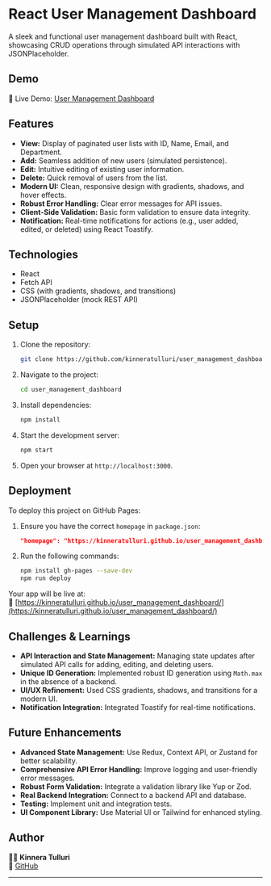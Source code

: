 # React User Management Dashboard

A sleek and functional user management dashboard built with React, showcasing CRUD operations through simulated API interactions with JSONPlaceholder.

## Demo

🚀 Live Demo: [User Management Dashboard](https://kinneratulluri.github.io/user_management_dashboard/)

## Features

*   **View:** Display of paginated user lists with ID, Name, Email, and Department.
*   **Add:** Seamless addition of new users (simulated persistence).
*   **Edit:** Intuitive editing of existing user information.
*   **Delete:** Quick removal of users from the list.
*   **Modern UI:** Clean, responsive design with gradients, shadows, and hover effects.
*   **Robust Error Handling:** Clear error messages for API issues.
*   **Client-Side Validation:** Basic form validation to ensure data integrity.
*   **Notification:** Real-time notifications for actions (e.g., user added, edited, or deleted) using React Toastify.

## Technologies

*   React
*   Fetch API
*   CSS (with gradients, shadows, and transitions)
*   JSONPlaceholder (mock REST API)

## Setup

1.  Clone the repository:

    ```sh
    git clone https://github.com/kinneratulluri/user_management_dashboard.git
    ```

2.  Navigate to the project:

    ```sh
    cd user_management_dashboard
    ```

3.  Install dependencies:

    ```sh
    npm install
    ```

4.  Start the development server:

    ```sh
    npm start
    ```

5.  Open your browser at `http://localhost:3000`.

## Deployment

To deploy this project on GitHub Pages:

1. Ensure you have the correct `homepage` in `package.json`:
    ```json
    "homepage": "https://kinneratulluri.github.io/user_management_dashboard"
    ```

2. Run the following commands:

    ```sh
    npm install gh-pages --save-dev
    npm run deploy
    ```

Your app will be live at:  
🔗 [https://kinneratulluri.github.io/user_management_dashboard/](https://kinneratulluri.github.io/user_management_dashboard/)

## Challenges & Learnings

*   **API Interaction and State Management:** Managing state updates after simulated API calls for adding, editing, and deleting users.
*   **Unique ID Generation:** Implemented robust ID generation using `Math.max` in the absence of a backend.
*   **UI/UX Refinement:** Used CSS gradients, shadows, and transitions for a modern UI.
*   **Notification Integration:** Integrated Toastify for real-time notifications.

## Future Enhancements

*   **Advanced State Management:** Use Redux, Context API, or Zustand for better scalability.
*   **Comprehensive API Error Handling:** Improve logging and user-friendly error messages.
*   **Robust Form Validation:** Integrate a validation library like Yup or Zod.
*   **Real Backend Integration:** Connect to a backend API and database.
*   **Testing:** Implement unit and integration tests.
*   **UI Component Library:** Use Material UI or Tailwind for enhanced styling.

## Author

👩‍💻 **Kinnera Tulluri**  
📌 [GitHub](https://github.com/kinneratulluri)  

---


